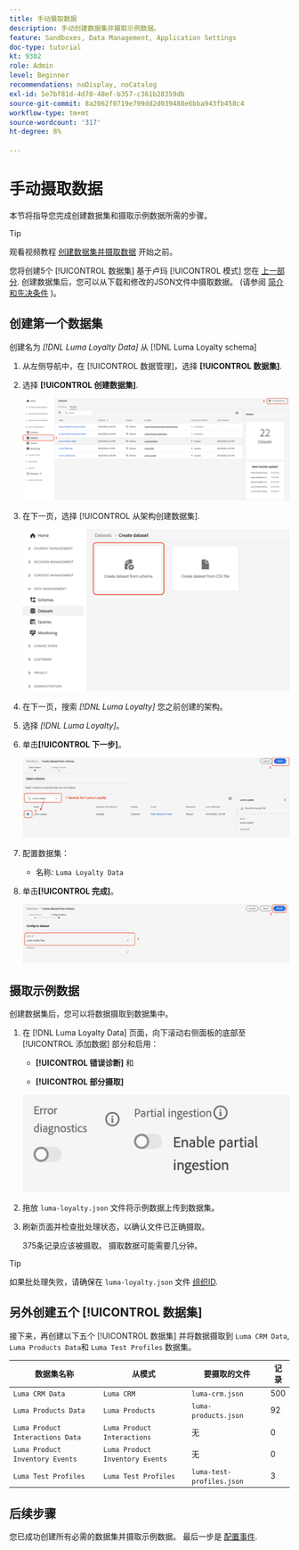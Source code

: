 ```yaml
---
title: 手动摄取数据
description: 手动创建数据集并摄取示例数据。
feature: Sandboxes, Data Management, Application Settings
doc-type: tutorial
kt: 9382
role: Admin
level: Beginner
recommendations: noDisplay, noCatalog
exl-id: 5e7bf81d-4d70-48ef-b357-c361b28359db
source-git-commit: 8a2062f0719e799dd2d039488e6bba943fb458c4
workflow-type: tm+mt
source-wordcount: '317'
ht-degree: 8%

---
```


# 手动摄取数据

本节将指导您完成创建数据集和摄取示例数据所需的步骤。

>[!TIP]
>
> 观看视频教程 [创建数据集并摄取数据](/help/set-up-data/create-datasets-and-ingest-data.md) 开始之前。

您将创建5个 [!UICONTROL 数据集] 基于卢玛 [!UICONTROL 模式] 您在 [上一部分](/help/tutorial-configure-a-training-sandbox/manual-data-set-up.md). 创建数据集后，您可以从下载和修改的JSON文件中摄取数据。 (请参阅 [简介和先决条件](/help/tutorial-configure-a-training-sandbox/introduction-and-prerequisites.md) )。

## 创建第一个数据集

创建名为 *[!DNL Luma Loyalty Data]* 从 [!DNL Luma Loyalty schema]

1. 从左侧导航中，在 [!UICONTROL 数据管理]，选择 **[!UICONTROL 数据集]**.

1. 选择 **[!UICONTROL 创建数据集]**.

   ![创建数据集](assets/create-dataset.png)

1. 在下一页，选择 [!UICONTROL 从架构创建数据集].

   ![从架构创建数据集](assets/create-dataset-from-schema.png)

1. 在下一页，搜索 *[!DNL Luma Loyalty]* 您之前创建的架构。

1. 选择 *[!DNL Luma Loyalty]*。

1. 单击&#x200B;**[!UICONTROL 下一步]**。

   ![搜索并选择架构](assets/create-dataset-select-schema.png)

1. 配置数据集：

   * 名称: `Luma Loyalty Data`

1. 单击&#x200B;**[!UICONTROL 完成]**。

   ![配置数据集](assets/create-dataset-configure.png)

## 摄取示例数据

创建数据集后，您可以将数据摄取到数据集中。

1. 在 [!DNL Luma Loyalty Data] 页面，向下滚动右侧面板的底部至 [!UICONTROL 添加数据] 部分和启用：

   * **[!UICONTROL 错误诊断]** 和

   * **[!UICONTROL 部分摄取]**

   ![摄取数据](assets/ingest-data.png)

1. 拖放 `luma-loyalty.json` 文件将示例数据上传到数据集。

1. 刷新页面并检查批处理状态，以确认文件已正确摄取。

   375条记录应该被摄取。 摄取数据可能需要几分钟。

>[!TIP]
>
>如果批处理失败，请确保在 `luma-loyalty.json` 文件 [组织ID](https://experienceleague.adobe.com/docs/core-services/interface/administration/organizations.html?lang=zh-Hans).

## 另外创建五个 [!UICONTROL 数据集]

接下来，再创建以下五个 [!UICONTROL 数据集] 并将数据摄取到 `Luma CRM Data`, `Luma Products Data`和 `Luma Test Profiles` 数据集。

| 数据集名称 | 从模式 | 要摄取的文件 | 记录 |
| -----| ------ | -------| ------- |
| `Luma CRM Data` | `Luma CRM` | `luma-crm.json` | 500 |
| `Luma Products Data` | `Luma Products` | `luma-products.json` | 92 |
| `Luma Product Interactions Data` | `Luma Product Interactions` | 无 | 0 |
| `Luma Product Inventory Events` | `Luma Product Inventory Events` | 无 | 0 |
| `Luma Test Profiles` | `Luma Test Profiles` | `luma-test-profiles.json` | 3 |

## 后续步骤

您已成功创建所有必需的数据集并摄取示例数据。 最后一步是 [配置事件](/help/tutorial-configure-a-training-sandbox/configure-events.md).
